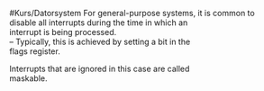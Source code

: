 #Kurs/Datorsystem 
For general-purpose systems, it is common to  
disable all interrupts during the time in which an  
interrupt is being processed.  
– Typically, this is achieved by setting a bit in the  
flags register.

Interrupts that are ignored in this case are called  
maskable.